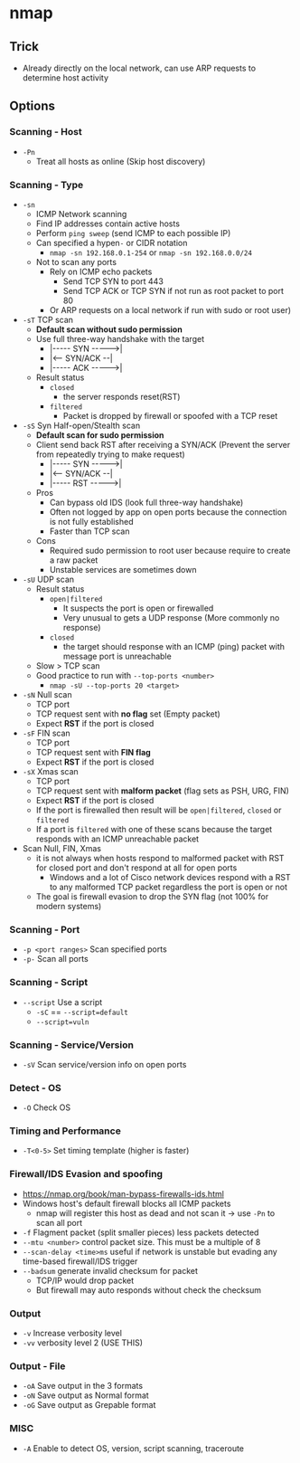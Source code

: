 # nmap

## Trick

- Already directly on the local network, can use ARP requests to determine host activity

## Options

### Scanning - Host

- `-Pn`
  - Treat all hosts as online (Skip host discovery)

### Scanning - Type 

- `-sn`
  - ICMP Network scanning
  - Find IP addresses contain active hosts
  - Perform `ping sweep` (send ICMP to each possible IP)
  - Can specified a hypen`-` or CIDR notation
    - `nmap -sn 192.168.0.1-254` or `nmap -sn 192.168.0.0/24`
  - Not to scan any ports
    - Rely on ICMP echo packets
      - Send TCP SYN to port 443
      - Send TCP ACK or TCP SYN if not run as root packet to port 80
    - Or ARP requests on a local network if run with sudo or root user)
- `-sT` TCP scan
  - **Default scan without sudo permission**
  - Use full three-way handshake with the target
    - |----- SYN ----->|
    - |<-- SYN/ACK --|
    - |----- ACK ----->|
  - Result status
    - `closed`
      - the server responds reset(RST)
    - `filtered`
      - Packet is dropped by firewall or spoofed with a TCP reset
- `-sS` Syn Half-open/Stealth scan
  - **Default scan for sudo permission**
  - Client send back RST after receiving a SYN/ACK (Prevent the server from repeatedly trying to make request)
    - |----- SYN ----->|
    - |<-- SYN/ACK --|
    - |----- RST ----->|
  - Pros
    - Can bypass old IDS (look full three-way handshake)
    - Often not logged by app on open ports because the connection is not fully established
    - Faster than TCP scan
  - Cons
    - Required sudo permission to root user because require to create a raw packet
    - Unstable services are sometimes down
- `-sU` UDP scan
  - Result status
    - `open|filtered`
      - It suspects the port is open or firewalled
      - Very unusual to gets a UDP response (More commonly no response)
    - `closed`
      - the target should response with an ICMP (ping) packet with message port is unreachable
  - Slow > TCP scan
  - Good practice to run with `--top-ports <number>`
    - `nmap -sU --top-ports 20 <target>`
- `-sN` Null scan
  - TCP port
  - TCP request sent with **no flag** set (Empty packet)
  - Expect **RST** if the port is closed
- `-sF` FIN scan
  - TCP port
  - TCP request sent with **FIN flag**
  - Expect **RST** if the port is closed
- `-sX` Xmas scan
  - TCP port
  - TCP request sent with **malform packet** (flag sets as PSH, URG, FIN)
  - Expect **RST** if the port is closed
  - If the port is firewalled then result will be `open|filtered`, `closed` or `filtered`
  - If a port is `filtered` with one of these scans because the target responds with an ICMP unreachable packet
- Scan Null, FIN, Xmas
  - it is not always when hosts respond to malformed packet with RST for closed port and don't respond at all for open ports
    - Windows and a lot of Cisco network devices respond with a RST to any malformed TCP packet regardless the port is open or not
  - The goal is firewall evasion to drop the SYN flag (not 100% for modern systems)

### Scanning - Port

- `-p <port ranges>`  Scan specified ports
- `-p-` Scan all ports

### Scanning - Script

- `--script` Use a script
  - `-sC` == `--script=default`
  - `--script=vuln`

### Scanning - Service/Version

- `-sV` Scan service/version info on open ports

### Detect - OS

- `-O` Check OS

### Timing and Performance

- `-T<0-5>` Set timing template (higher is faster)

### Firewall/IDS Evasion and spoofing

- https://nmap.org/book/man-bypass-firewalls-ids.html
- Windows host's default firewall blocks all ICMP packets
  - nmap will register this host as dead and not scan it -> use `-Pn` to scan all port
- `-f` Flagment packet (split smaller pieces) less packets detected
- `--mtu <number>` control packet size. This must be a multiple of 8
- `--scan-delay <time>ms` useful if network is unstable but evading any time-based firewall/IDS trigger
- `--badsum` generate invalid checksum for packet
  - TCP/IP would drop packet
  - But firewall may auto responds without check the checksum

### Output

- `-v` Increase verbosity level
- `-vv` verbosity level 2 (USE THIS)

### Output - File

- `-oA` Save output in the 3 formats
- `-oN` Save output as Normal format
- `-oG` Save output as Grepable format

### MISC

- `-A` Enable to detect OS, version, script scanning, traceroute
